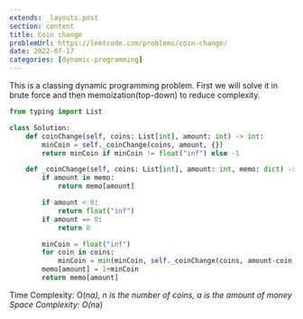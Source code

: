 ```yaml
---
extends: _layouts.post
section: content
title: Coin change
problemUrl: https://leetcode.com/problems/coin-change/
date: 2022-07-17
categories: [dynamic-programming]
---
```


This is a classing dynamic programming problem. First we will solve it in brute force and then memoization(top-down) to reduce complexity.

```python
from typing import List

class Solution:
    def coinChange(self, coins: List[int], amount: int) -> int:
        minCoin = self._coinChange(coins, amount, {})
        return minCoin if minCoin != float("inf") else -1

    def _coinChange(self, coins: List[int], amount: int, memo: dict) -> int:
        if amount in memo:
            return memo[amount]

        if amount < 0:
            return float("inf")
        if amount == 0:
            return 0

        minCoin = float("inf")
        for coin in coins:
            minCoin = min(minCoin, self._coinChange(coins, amount-coin, memo))
        memo[amount] = 1+minCoin
        return memo[amount]
```

Time Complexity: O(n*a), n is the number of coins, a is the amount of money <br/>
Space Complexity: O(n*a)